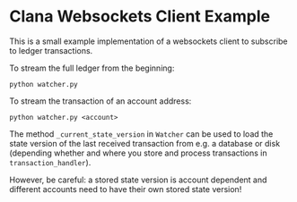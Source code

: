 # Clana Websockets Client Example

This is a small example implementation of a websockets client to subscribe to ledger transactions. 

To stream the full ledger from the beginning:
```
python watcher.py
```

To stream the transaction of an account address:
```
python watcher.py <account>
```

The method `_current_state_version` in `Watcher` can be used to load the state version
of the last received transaction from e.g. a database or disk
(depending whether and where you store and process transactions in `transaction_handler`). 

However, be careful: a stored state version is account dependent and
different accounts need to have their own stored state version!